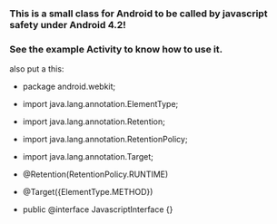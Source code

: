 ### This is a small class for Android to be called by javascript safety under Android 4.2!
### See the example Activity to know how to use it.

also put a this:

- package android.webkit;

- import java.lang.annotation.ElementType;
- import java.lang.annotation.Retention;
- import java.lang.annotation.RetentionPolicy;
- import java.lang.annotation.Target;

- @Retention(RetentionPolicy.RUNTIME)
- @Target({ElementType.METHOD})
- public @interface JavascriptInterface {}

